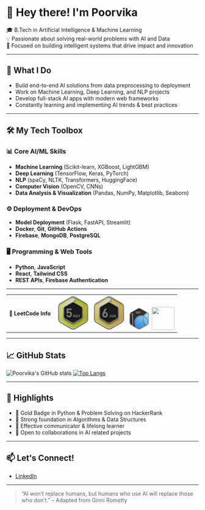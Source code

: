 # 👋 Hey there! I'm Poorvika

🎓 B.Tech in Artificial Intelligence & Machine Learning  
💡 Passionate about solving real-world problems with AI and Data  
🚀 Focused on building intelligent systems that drive impact and innovation

---

## 🧠 What I Do
- Build end-to-end AI solutions from data preprocessing to deployment
- Work on Machine Learning, Deep Learning, and NLP projects
- Develop full-stack AI apps with modern web frameworks
- Constantly learning and implementing AI trends & best practices

---

## 🛠️ My Tech Toolbox

### 📊 Core AI/ML Skills
- **Machine Learning** (Scikit-learn, XGBoost, LightGBM)
- **Deep Learning** (TensorFlow, Keras, PyTorch)
- **NLP** (spaCy, NLTK, Transformers, HuggingFace)
- **Computer Vision** (OpenCV, CNNs)
- **Data Analysis & Visualization** (Pandas, NumPy, Matplotlib, Seaborn)

### ⚙️ Deployment & DevOps
- **Model Deployment** (Flask, FastAPI, Streamlit)
- **Docker**, **Git**, **GitHub Actions**
- **Firebase**, **MongoDB**, **PostgreSQL**

### 🖥️ Programming & Web Tools
- **Python**, **JavaScript**
- **React**, **Tailwind CSS**
- **REST APIs**, **Firebase Authentication**

---

<table>
  <tr>
    <td><strong>🧠 LeetCode Info</strong></td>
    <td>
      <img src="https://github.com/poorvika5102/poorvika5102/blob/main/dcc-2025-5.png" width="90" height="90" />
      <img src="https://github.com/poorvika5102/poorvika5102/blob/main/dcc-2025-6.png" width="90" height="90" />
      <img src="https://github.com/poorvika5102/poorvika5102/blob/main/lg25100.png" width="60" height="60" />
      <img src="https://github.com/your-username/your-repo/blob/main/path/to/image4.png?raw=true" width="60" height="60" />
    </td>
  </tr>
</table>


---

## 📈 GitHub Stats
![Poorvika's GitHub stats](https://github-readme-stats.vercel.app/api?username=poorvika5102&show_icons=true&theme=gruvbox)
[![Top Langs](https://github-readme-stats.vercel.app/api/top-langs/?username=poorvika5102&layout=compact&theme=gruvbox)](https://github.com/poorvika5102)

---


## 🌟 Highlights
- 🏅 Gold Badge in Python & Problem Solving on HackerRank  
- 🧩 Strong foundation in Algorithms & Data Structures 
- 💬 Effective communicator & lifelong learner  
- 🤝 Open to collaborations in AI related projects

---

## 📫 Let's Connect!
- [LinkedIn](https://www.linkedin.com/in/poorvikaac)


---

> “AI won’t replace humans, but humans who use AI will replace those who don’t.” – Adapted from Ginni Rometty

